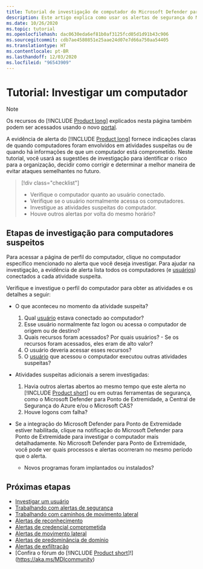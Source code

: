 ```yaml
---
title: Tutorial de investigação de computador do Microsoft Defender para Identidade
description: Este artigo explica como usar os alertas de segurança do Microsoft Defender para Identidade para investigar um computador suspeito.
ms.date: 10/26/2020
ms.topic: tutorial
ms.openlocfilehash: dac0630eda6ef81b0af3125fcd05d1d91b43c906
ms.sourcegitcommit: cdb7ae4580851e25aae24d07e7d66a750aa54405
ms.translationtype: HT
ms.contentlocale: pt-BR
ms.lasthandoff: 12/03/2020
ms.locfileid: "96543909"
---
```

# <a name="tutorial-investigate-a-computer"></a>Tutorial: Investigar um computador

> [!NOTE]
> Os recursos do [!INCLUDE [Product long](includes/product-long.md)] explicados nesta página também podem ser acessados usando o novo [portal](https://portal.cloudappsecurity.com).

A evidência de alerta do [!INCLUDE [Product long](includes/product-long.md)] fornece indicações claras de quando computadores foram envolvidos em atividades suspeitas ou de quando há informações de que um computador está comprometido. Neste tutorial, você usará as sugestões de investigação para identificar o risco para a organização, decidir como corrigir e determinar a melhor maneira de evitar ataques semelhantes no futuro.  

> [!div class="checklist"]
>
> - Verifique o computador quanto ao usuário conectado.
> - Verifique se o usuário normalmente acessa os computadores.
> - Investigue as atividades suspeitas do computador.
> - Houve outros alertas por volta do mesmo horário?

## <a name="investigation-steps-for-suspicious-computers"></a>Etapas de investigação para computadores suspeitos

Para acessar a página de perfil do computador, clique no computador específico mencionado no alerta que você deseja investigar. Para ajudar na investigação, a evidência de alerta lista todos os computadores (e [usuários](investigate-a-user.md)) conectados a cada atividade suspeita.

Verifique e investigue o perfil do computador para obter as atividades e os detalhes a seguir:

- O que aconteceu no momento da atividade suspeita?  
    1. Qual [usuário](investigate-a-user.md) estava conectado ao computador?
    1. Esse usuário normalmente faz logon ou acessa o computador de origem ou de destino?
    1. Quais recursos foram acessados? Por quais usuários?
      - Se os recursos foram acessados, eles eram de alto valor?
    1. O usuário deveria acessar esses recursos?
    1. O [usuário](investigate-a-user.md) que acessou o computador executou outras atividades suspeitas?

- Atividades suspeitas adicionais a serem investigadas:
    1. Havia outros alertas abertos ao mesmo tempo que este alerta no [!INCLUDE [Product short](includes/product-short.md)] ou em outras ferramentas de segurança, como o Microsoft Defender para Ponto de Extremidade, a Central de Segurança do Azure e/ou o Microsoft CAS?
    1. Houve logons com falha?

- Se a integração do Microsoft Defender para Ponto de Extremidade estiver habilitada, clique na notificação do Microsoft Defender para Ponto de Extremidade para investigar o computador mais detalhadamente. No Microsoft Defender para Ponto de Extremidade, você pode ver quais processos e alertas ocorreram no mesmo período que o alerta.
    - Novos programas foram implantados ou instalados?

## <a name="next-steps"></a>Próximas etapas

- [Investigar um usuário](investigate-a-user.md)
- [Trabalhando com alertas de segurança](working-with-suspicious-activities.md)
- [Trabalhando com caminhos de movimento lateral](use-case-lateral-movement-path.md)
- [Alertas de reconhecimento](reconnaissance-alerts.md)
- [Alertas de credencial comprometida](compromised-credentials-alerts.md)
- [Alertas de movimento lateral](lateral-movement-alerts.md)
- [Alertas de predominância de domínio](domain-dominance-alerts.md)
- [Alertas de exfiltração](exfiltration-alerts.md)
- [Confira o fórum do [!INCLUDE [Product short](includes/product-short.md)]!](https://aka.ms/MDIcommunity)
